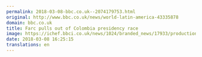 ```yaml
---
permalink: 2018-03-08-bbc.co.uk--2074179753.html
original: http://www.bbc.co.uk/news/world-latin-america-43335878
domain: bbc.co.uk
title: Farc pulls out of Colombia presidency race
image: https://ichef.bbci.co.uk/news/1024/branded_news/17933/production/_100336569_f2e627bc-afe2-4ce9-8793-edb34c368df8.jpg
date: 2018-03-08 16:25:15
translations: en
---
```


